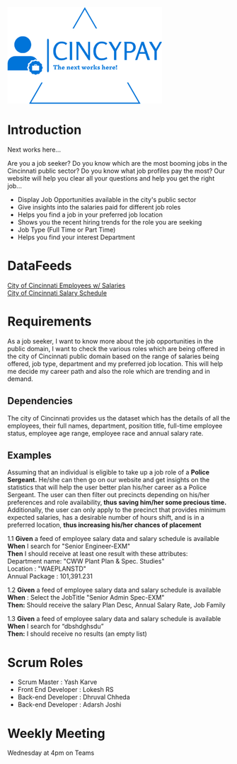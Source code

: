 <img src="https://github.com/dhruval-01/IS7024/blob/master/logo-no-background.png" width="350" alt="accessibility text">

# Introduction
Next works here...

Are you a job seeker? Do you know which are the most booming jobs in the Cincinnati public sector? Do you know what job profiles pay the most? Our website will help you clear all your questions and help you get the right job...

* Display Job Opportunities available in the city's public sector  
* Give insights into the salaries paid for different job roles
* Helps you find a job in your preferred job location 
* Shows you the recent hiring trends for the role you are seeking
* Job Type (Full Time or Part Time)
* Helps you find your interest Department

# DataFeeds

<a href="https://data.cincinnati-oh.gov/Efficient-Service-Delivery/City-of-Cincinnati-Employees-w-Salaries/wmj4-ygbf">City of Cincinnati Employees w/ Salaries</a><br/>
<a href="https://data.cincinnati-oh.gov/Efficient-Service-Delivery/City-of-Cincinnati-Salary-Schedule/yaws-h72m">City of Cincinnati Salary Schedule</a>

# Requirements
As a job seeker, I want to know more about the job opportunities in the public domain, I want to check the various roles which are being offered in the city of Cincinnati public domain based on the range of salaries being offered, job type, department and my preferred job location. This will help me decide my career path and also the role which are trending and in demand.

## Dependencies

The city of Cincinnati provides us the dataset which has the details of all the employees, their full names, department, position title, full-time employee status, employee age range, employee race and annual salary rate.

## Examples

Assuming that an individual is eligible to take up a job role of a <strong>Police Sergeant.</strong> He/she can then go on our website and get insights on the statistics that will help the user better plan his/her career as a Police Sergeant. The user can then filter out precincts depending on his/her preferences and role availability,<strong> thus saving him/her some precious time.</strong> Additionally, the user can only apply to the precinct that provides minimum expected salaries, has a desirable number of hours shift, and is in a preferred location, <strong>thus increasing his/her chances of placement</strong>

1.1
<strong>Given</strong> a feed of employee salary data and salary schedule is available <br>
   <strong>When</strong> I search for "Senior Engineer-EXM" <br>
   <strong>Then</strong> I should receive at least one result with these attributes:<br>
   Department name: "CWW Plant Plan & Spec. Studies"<br>
   Location : "WAEPLANSTD"	<br>
   Annual Package : 101,391.231 <br>
 
1.2
<strong>Given</strong> a feed of employee salary data and salary schedule is available<br/>
<strong>When</strong> : 
		Select the JobTitle "Senior Admin Spec-EXM" <br/>
		<strong>Then:</strong>
		Should receive the salary Plan Desc, Annual Salary Rate, Job Family 
 
 1.3
<strong>Given</strong> a feed of employee salary data and salary schedule is available <br/>
<strong>When</strong> I search for “dbshdghsdu” <br/>
<strong>Then:</strong> I should receive no results (an empty list)
   
   

# Scrum Roles

* Scrum Master : Yash Karve
* Front End Developer : Lokesh RS
* Back-end Developer : Dhruval Chheda
* Back-end Developer : Adarsh Joshi

# Weekly Meeting
 
 Wednesday at 4pm on Teams
